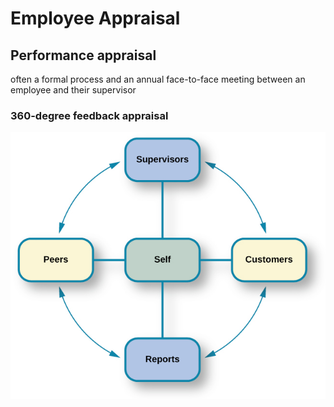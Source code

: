# Employee Appraisal

## Performance appraisal

often a formal process and an annual face-to-face meeting between an employee and their supervisor

### 360-degree feedback appraisal

![](360-degree-feedback-appraisal.png)